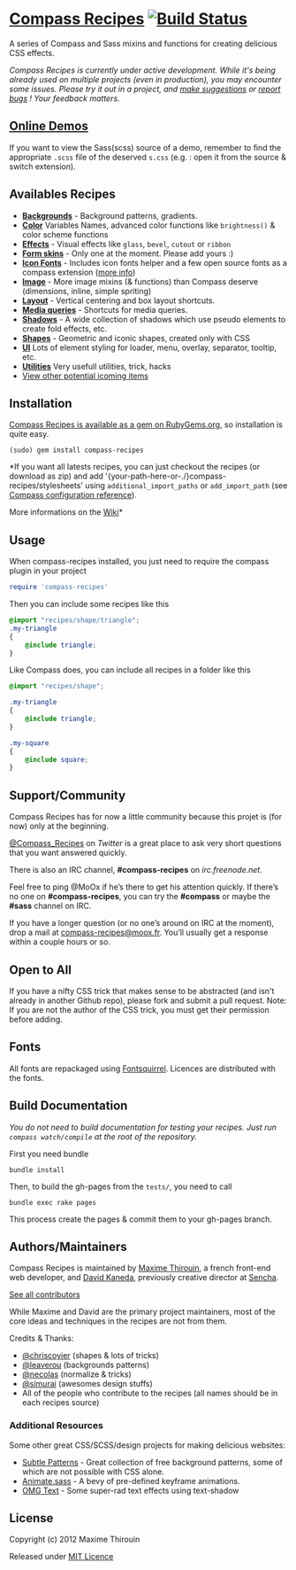 # [Compass Recipes](http://compass-recipes.moox.fr/) [![Build Status](https://secure.travis-ci.org/MoOx/compass-recipes.png)](http://travis-ci.org/MoOx/compass-recipes)

A series of Compass and Sass mixins and functions for creating delicious CSS effects.

_Compass Recipes is currently under active development. While it's being already used on multiple projects (even in production), you may encounter some issues. Please try it out in a project, and [make suggestions](https://github.com/MoOx/compass-recipes/issues/new) or [report bugs](https://github.com/MoOx/compass-recipes/issues) ! Your feedback matters._

## [Online Demos](http://compass-recipes.moox.fr/tests/)

If you want to view the Sass(scss) source of a demo, remember to find the appropriate `.scss` file of the deserved `s.css` (e.g. : open it from the source & switch extension).

## Availables Recipes

* **[Backgrounds](http://compass-recipes.moox.fr/tests/recipes/background/)** - Background patterns, gradients.
* **[Color](http://compass-recipes.moox.fr/tests/recipes/color/)** Variables Names, advanced color functions like `brightness()` & color scheme functions
* **[Effects](http://compass-recipes.moox.fr/tests/recipes/effect/)** - Visual effects like `glass`, `bevel`, `cutout` or `ribbon`
* **[Form skins](http://compass-recipes.moox.fr/tests/recipes/form/skin/)** - Only one at the moment. Please add yours :)
* **[Icon Fonts](http://compass-recipes.moox.fr/tests/recipes/icon-font/)** - Includes icon fonts helper and a few open source fonts as a compass extension ([more info](https://github.com/MoOx/compass-recipes/blob/master/templates/icon-fonts/README.md))
* **[Image](http://compass-recipes.moox.fr/tests/recipes/image/)** - More image mixins (& functions) than Compass deserve (dimensions, inline, simple spriting)
* **[Layout](http://compass-recipes.moox.fr/tests/recipes/layout/)** - Vertical centering and box layout shortcuts.
* **[Media queries](http://compass-recipes.moox.fr/tests/recipes/media-queries/)** - Shortcuts for media queries.
* **[Shadows](http://compass-recipes.moox.fr/tests/recipes/shadow/)** - A wide collection of shadows which use pseudo elements to create fold effects, etc.
* **[Shapes](http://compass-recipes.moox.fr/tests/recipes/shape/)** - Geometric and iconic shapes, created only with CSS
* **[UI](http://compass-recipes.moox.fr/tests/recipes/ui/)** Lots of element styling for loader, menu, overlay, separator, tooltip, etc.
* **[Utilities](http://compass-recipes.moox.fr/tests/recipes/utilities/)** Very usefull utilities, trick, hacks
* [View other potential icoming items](https://github.com/MoOx/compass-recipes/issues?labels=enhancement%2Cfeature)

## Installation

[Compass Recipes is available as a gem on RubyGems.org](https://rubygems.org/gems/compass-recipes), so installation is quite easy.

```shell
(sudo) gem install compass-recipes
```

*If you want all latests recipes, you can just checkout the recipes (or download as zip) and add '{your-path-here-or-./}compass-recipes/stylesheets' using `additional_import_paths` or `add_import_path` (see [Compass configuration reference](http://compass-style.org/help/tutorials/configuration-reference/)).

More informations on the [Wiki](https://github.com/MoOx/compass-recipes/wiki)*


## Usage

When compass-recipes installed, you just need to require the compass plugin in your project

```ruby
require 'compass-recipes'
```

Then you can include some recipes like this

```scss
@import "recipes/shape/triangle";
.my-triangle
{
    @include triangle;
}
```

Like Compass does, you can include all recipes in a folder like this

```scss
@import "recipes/shape";

.my-triangle
{
    @include triangle;
}

.my-square
{
    @include square;
}
```

## Support/Community

Compass Recipes has for now a little community because this projet is (for now) only at the beginning.

[@Compass_Recipes](https://twitter.com/#!/Compass_Recipes) on _Twitter_ is a great place to ask very short questions that you want answered quickly.

There is also an IRC channel, **#compass-recipes** on _irc.freenode.net_.

Feel free to ping @MoOx if he’s there to get his attention quickly. If there’s no one on **#compass-recipes**, you can try the **#compass** or maybe the **#sass** channel on IRC.

If you have a longer question (or no one’s around on IRC at the moment), drop a mail at [compass-recipes@moox.fr](mailto:compass-recipes@moox.fr). You’ll usually get a response within a couple hours or so.

## Open to All

If you have a nifty CSS trick that makes sense to be abstracted (and isn't already in another Github repo), please fork and submit a pull request. Note: If you are not the author of the CSS trick, you must get their permission before adding.

## Fonts

All fonts are repackaged using [Fontsquirrel](http://www.fontsquirrel.com/fontface/generator).
Licences are distributed with the fonts.

## Build Documentation

*You do not need to build documentation for testing your recipes.*
*Just run `compass watch/compile` at the root of the repository.*

First you need bundle

```bundle install```

Then, to build the gh-pages from the `tests/`, you need to call

```bundle exec rake pages```

This process create the pages & commit them to your gh-pages branch.

## Authors/Maintainers

Compass Recipes is maintained by [Maxime Thirouin](http://moox.fr), a french front-end web developer, and [David Kaneda](http://www.davidkaneda.com), previously creative director at [Sencha](http://www.sencha.com).

[See all contributors](https://github.com/MoOx/compass-recipes/graphs/contributors)

While Maxime and David are the primary project maintainers, most of the core ideas and techniques in the recipes are not from them.

Credits & Thanks:

* [@chriscoyier](https://github.com/chriscoyier) (shapes & lots of tricks)
* [@leaverou](https://github.com/leaverou) (backgrounds patterns)
* [@necolas](https://github.com/necolas) (normalize & tricks)
* [@simurai](https://github.com/simurai) (awesomes design stuffs)
* All of the people who contribute to the recipes (all names should be in each recipes source)

### Additional Resources

Some other great CSS/SCSS/design projects for making delicious websites:

* [Subtle Patterns](http://subtlepatterns.com/) - Great collection of free background patterns, some of which are not possible with CSS alone.
* [Animate.sass](https://github.com/adamstac/animate.sass) - A bevy of pre-defined keyframe animations.
* [OMG Text](http://jaredhardy.com/omg-text/) - Some super-rad text effects using text-shadow


## License

Copyright (c) 2012 Maxime Thirouin

Released under [MIT Licence](http://moox.mit-license.org/)